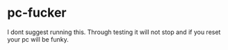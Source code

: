 # pc-fucker
I dont suggest running this. Through testing it will not stop and if you reset your pc will be funky.
